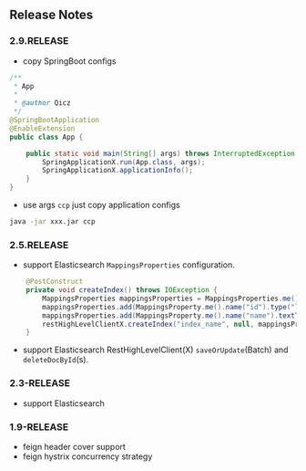 ## Release Notes

### 2.9.RELEASE

- copy SpringBoot configs

```java
/**
 * App
 *
 * @author Qicz
 */
@SpringBootApplication
@EnableExtension
public class App {

    public static void main(String[] args) throws InterruptedException {
        SpringApplicationX.run(App.class, args);
        SpringApplicationX.applicationInfo();
    }
}
```

- use args `ccp` just copy application configs

```bash
java -jar xxx.jar ccp
```

### 2.5.RELEASE

- support Elasticsearch `MappingsProperties` configuration.

```java
    @PostConstruct
    private void createIndex() throws IOException {
        MappingsProperties mappingsProperties = MappingsProperties.me();
        mappingsProperties.add(MappingsProperty.me().name("id").type("long"));
        mappingsProperties.add(MappingsProperty.me().name("name").textType().analyzer("ik_smart"));
        restHighLevelClientX.createIndex("index_name", null, mappingsProperties);
    }
```

- support Elasticsearch RestHighLevelClient(X) `saveOrUpdate`(Batch) and `deleteDocById`(s).

### 2.3-RELEASE

- support Elasticsearch

### 1.9-RELEASE

- feign header cover support 
- feign hystrix concurrency strategy